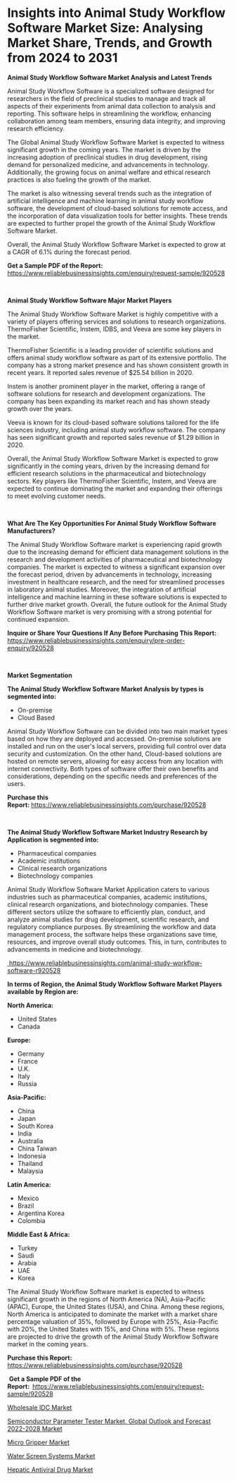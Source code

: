 <p><h1>Insights into Animal Study Workflow Software Market Size: Analysing Market Share, Trends, and Growth from 2024 to 2031</h1></p><p><strong>Animal Study Workflow Software Market Analysis and Latest Trends</strong></p>
<p><p>Animal Study Workflow Software is a specialized software designed for researchers in the field of preclinical studies to manage and track all aspects of their experiments from animal data collection to analysis and reporting. This software helps in streamlining the workflow, enhancing collaboration among team members, ensuring data integrity, and improving research efficiency.</p><p>The Global Animal Study Workflow Software Market is expected to witness significant growth in the coming years. The market is driven by the increasing adoption of preclinical studies in drug development, rising demand for personalized medicine, and advancements in technology. Additionally, the growing focus on animal welfare and ethical research practices is also fueling the growth of the market.</p><p>The market is also witnessing several trends such as the integration of artificial intelligence and machine learning in animal study workflow software, the development of cloud-based solutions for remote access, and the incorporation of data visualization tools for better insights. These trends are expected to further propel the growth of the Animal Study Workflow Software Market.</p><p>Overall, the Animal Study Workflow Software Market is expected to grow at a CAGR of 6.1% during the forecast period.</p></p>
<p><strong>Get a Sample PDF of the Report:&nbsp;</strong> <a href="https://www.reliablebusinessinsights.com/enquiry/request-sample/920528">https://www.reliablebusinessinsights.com/enquiry/request-sample/920528</a></p>
<p>&nbsp;</p>
<p><strong>Animal Study Workflow Software Major Market Players</strong></p>
<p><p>The Animal Study Workflow Software Market is highly competitive with a variety of players offering services and solutions to research organizations. ThermoFisher Scientific, Instem, IDBS, and Veeva are some key players in the market.</p><p>ThermoFisher Scientific is a leading provider of scientific solutions and offers animal study workflow software as part of its extensive portfolio. The company has a strong market presence and has shown consistent growth in recent years. It reported sales revenue of $25.54 billion in 2020.</p><p>Instem is another prominent player in the market, offering a range of software solutions for research and development organizations. The company has been expanding its market reach and has shown steady growth over the years.</p><p>Veeva is known for its cloud-based software solutions tailored for the life sciences industry, including animal study workflow software. The company has seen significant growth and reported sales revenue of $1.29 billion in 2020.</p><p>Overall, the Animal Study Workflow Software Market is expected to grow significantly in the coming years, driven by the increasing demand for efficient research solutions in the pharmaceutical and biotechnology sectors. Key players like ThermoFisher Scientific, Instem, and Veeva are expected to continue dominating the market and expanding their offerings to meet evolving customer needs.</p></p>
<p>&nbsp;</p>
<p><strong>What Are The Key Opportunities For Animal Study Workflow Software Manufacturers?</strong></p>
<p><p>The Animal Study Workflow Software market is experiencing rapid growth due to the increasing demand for efficient data management solutions in the research and development activities of pharmaceutical and biotechnology companies. The market is expected to witness a significant expansion over the forecast period, driven by advancements in technology, increasing investment in healthcare research, and the need for streamlined processes in laboratory animal studies. Moreover, the integration of artificial intelligence and machine learning in these software solutions is expected to further drive market growth. Overall, the future outlook for the Animal Study Workflow Software market is very promising with a strong potential for continued expansion.</p></p>
<p><strong>Inquire or Share Your Questions If Any Before Purchasing This Report:</strong> <a href="https://www.reliablebusinessinsights.com/enquiry/pre-order-enquiry/920528">https://www.reliablebusinessinsights.com/enquiry/pre-order-enquiry/920528</a></p>
<p>&nbsp;</p>
<p><strong>Market Segmentation</strong></p>
<p><strong>The Animal Study Workflow Software Market Analysis by types is segmented into:</strong></p>
<p><ul><li>On-premise</li><li>Cloud Based</li></ul></p>
<p><p>Animal Study Workflow Software can be divided into two main market types based on how they are deployed and accessed. On-premise solutions are installed and run on the user's local servers, providing full control over data security and customization. On the other hand, Cloud-based solutions are hosted on remote servers, allowing for easy access from any location with internet connectivity. Both types of software offer their own benefits and considerations, depending on the specific needs and preferences of the users.</p></p>
<p><strong>Purchase this Report:&nbsp;</strong><a href="https://www.reliablebusinessinsights.com/purchase/920528">https://www.reliablebusinessinsights.com/purchase/920528</a></p>
<p>&nbsp;</p>
<p><strong>The Animal Study Workflow Software Market Industry Research by Application is segmented into:</strong></p>
<p><ul><li>Pharmaceutical companies</li><li>Academic institutions</li><li>Clinical research organizations</li><li>Biotechnology companies</li></ul></p>
<p><p>Animal Study Workflow Software Market Application caters to various industries such as pharmaceutical companies, academic institutions, clinical research organizations, and biotechnology companies. These different sectors utilize the software to efficiently plan, conduct, and analyze animal studies for drug development, scientific research, and regulatory compliance purposes. By streamlining the workflow and data management process, the software helps these organizations save time, resources, and improve overall study outcomes. This, in turn, contributes to advancements in medicine and biotechnology.</p></p>
<p><a href="https://www.reliablebusinessinsights.com/animal-study-workflow-software-r920528">&nbsp;https://www.reliablebusinessinsights.com/animal-study-workflow-software-r920528</a></p>
<p><strong>In terms of Region, the Animal Study Workflow Software Market Players available by Region are:</strong></p>
<p>
    <p> <strong> North America: </strong>
        <ul>
            <li>United States</li>
            <li>Canada</li>
        </ul>
        </p> 
    <p> <strong> Europe: </strong>
        <ul>
            <li>Germany</li>
            <li>France</li>
            <li>U.K.</li>
            <li>Italy</li>
            <li>Russia</li>
        </ul>
        </p> 
    <p> <strong> Asia-Pacific: </strong>
        <ul>
            <li>China</li>
            <li>Japan</li>
            <li>South Korea</li>
            <li>India</li>
            <li>Australia</li>
            <li>China Taiwan</li>
            <li>Indonesia</li>
            <li>Thailand</li>
            <li>Malaysia</li>
        </ul>
        </p> 
    <p> <strong> Latin America: </strong>
        <ul>
            <li>Mexico</li>
            <li>Brazil</li>
            <li>Argentina Korea</li>
            <li>Colombia</li>
        </ul>
        </p> 
    <p> <strong> Middle East & Africa: </strong>
        <ul>
            <li>Turkey</li>
            <li>Saudi</li>
            <li>Arabia</li>
            <li>UAE</li>
            <li>Korea</li>
        </ul>
    </p>
    </p>
<p><p>The Animal Study Workflow Software market is expected to witness significant growth in the regions of North America (NA), Asia-Pacific (APAC), Europe, the United States (USA), and China. Among these regions, North America is anticipated to dominate the market with a market share percentage valuation of 35%, followed by Europe with 25%, Asia-Pacific with 20%, the United States with 15%, and China with 5%. These regions are projected to drive the growth of the Animal Study Workflow Software market in the coming years.</p></p>
<p><strong>Purchase this Report: </strong><a href="https://www.reliablebusinessinsights.com/purchase/920528">https://www.reliablebusinessinsights.com/purchase/920528</a></p>
<p>&nbsp;<strong>Get a Sample PDF of the Report:&nbsp;&nbsp;</strong><a href="https://www.reliablebusinessinsights.com/enquiry/request-sample/920528">https://www.reliablebusinessinsights.com/enquiry/request-sample/920528</a></p>
<p><strong></strong></p>
<p><p><a href="https://github.com/LarryPearsongXXfvf/Market-Research-Report-List-1/blob/main/wholesale-idc-market.md">Wholesale IDC Market</a></p><p><a href="https://www.linkedin.com/pulse/semiconductor-parameter-tester-market-global-outlook-y4xje?trackingId=4HlHgpKmSweqsXzw%2F273QQ%3D%3D">Semiconductor Parameter Tester Market, Global Outlook and Forecast 2022-2028 Market</a></p><p><a href="https://medium.com/@andrew.gibson967/micro-gripper-market-size-growth-trends-statistics-forecasts-2024-2031-bc1de8cb00ae">Micro Gripper Market</a></p><p><a href="https://medium.com/@susanwest38/water-screen-systems-market-report-by-product-type-traveling-water-screen-system-static-water-ddedc8d0b67e">Water Screen Systems Market</a></p><p><a href="https://github.com/hrhzhypq19/Market-Research-Report-List-1/blob/main/hepatic-antiviral-drug-market.md">Hepatic Antiviral Drug Market</a></p></p>